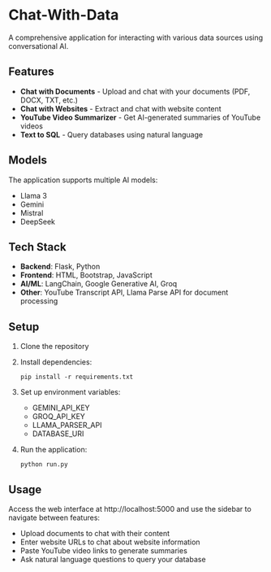 # Chat-With-Data

A comprehensive application for interacting with various data sources using conversational AI.

## Features

- **Chat with Documents** - Upload and chat with your documents (PDF, DOCX, TXT, etc.)
- **Chat with Websites** - Extract and chat with website content
- **YouTube Video Summarizer** - Get AI-generated summaries of YouTube videos
- **Text to SQL** - Query databases using natural language

## Models

The application supports multiple AI models:
- Llama 3
- Gemini
- Mistral
- DeepSeek

## Tech Stack

- **Backend**: Flask, Python
- **Frontend**: HTML, Bootstrap, JavaScript
- **AI/ML**: LangChain, Google Generative AI, Groq
- **Other**: YouTube Transcript API, Llama Parse API for document processing

## Setup

1. Clone the repository
2. Install dependencies:
   ```
   pip install -r requirements.txt
   ```
3. Set up environment variables:
   - GEMINI_API_KEY
   - GROQ_API_KEY
   - LLAMA_PARSER_API
   - DATABASE_URI

4. Run the application:
   ```
   python run.py
   ```

## Usage

Access the web interface at http://localhost:5000 and use the sidebar to navigate between features:

- Upload documents to chat with their content
- Enter website URLs to chat about website information
- Paste YouTube video links to generate summaries
- Ask natural language questions to query your database

